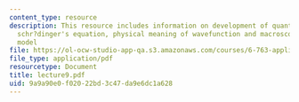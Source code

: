 ```yaml
---
content_type: resource
description: This resource includes information on development of quantum mechanics,
  schr?dinger's equation, physical meaning of wavefunction and macroscopic quantum
  model
file: https://ol-ocw-studio-app-qa.s3.amazonaws.com/courses/6-763-applied-superconductivity-fall-2005/9a9a90e0f02022bd3c47da9e6dc1a628_lecture9.pdf
file_type: application/pdf
resourcetype: Document
title: lecture9.pdf
uid: 9a9a90e0-f020-22bd-3c47-da9e6dc1a628
---
```

